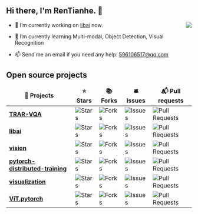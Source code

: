 
<h2> Hi there, I'm RenTianhe. 👋 </h2>
<img align="right" src="https://github-readme-stats.vercel.app/api?username=rentainhe&show_icons=true&icon_color=CE1D2D&text_color=718096&bg_color=ffffff&hide_title=true" />

- 🔭 I’m currently working on [libai](https://github.com/Oneflow-Inc/libai) now.

- 🌱 I’m currently learning Multi-modal, Object Detection, Visual Recognition

- 📫 Send me an email if you need any help: 596106517@qq.com

<!--
**rentainhe/rentainhe** is a ✨ _special_ ✨ repository because its `README.md` (this file) appears on your GitHub profile.

Here are some ideas to get you started:

- 🔭 I’m currently working on MAC Lab in XMU
- 🌱 I’m currently learning Multi-modal, Object Detection and so on
- 👯 I’m looking to collaborate on ...
- 🤔 I’m looking for help with ...
- 💬 Ask me about ...
- 📫 How to reach me: ...
- 😄 Pronouns: ...
- ⚡ Fun fact: ...
-->

<h2>Open source projects</h2>
<table>
  <thead align="center">
    <tr border: none;>
      <td><b>🎁 Projects</b></td>
      <td><b>⭐ Stars</b></td>
      <td><b>📚 Forks</b></td>
      <td><b>🛎 Issues</b></td>
      <td><b>📬 Pull requests</b></td>
    </tr>
  </thead>
  <tbody>
    <tr>
      <td><a href="https://github.com/rentainhe/TRAR-VQA"><b>TRAR-VQA</b></a></td>
      <td><img alt="Stars" src="https://img.shields.io/github/stars/rentainhe/TRAR-VQA?style=flat-square&labelColor=343b41"/></td>
      <td><img alt="Forks" src="https://img.shields.io/github/forks/rentainhe/TRAR-VQA?style=flat-square&labelColor=343b41"/></td>
      <td><img alt="Issues" src="https://img.shields.io/github/issues/rentainhe/TRAR-VQA?style=flat-square&labelColor=343b41"/></td>
      <td><img alt="Pull Requests" src="https://img.shields.io/github/issues-pr/rentainhe/TRAR-VQA?style=flat-square&labelColor=343b41"/></td>
    </tr>
    <tr>
      <td><a href="https://github.com/Oneflow-Inc/libai"><b>libai</b></a></td>
      <td><img alt="Stars" src="https://img.shields.io/github/stars/Oneflow-Inc/libai?style=flat-square&labelColor=343b41"/></td>
      <td><img alt="Forks" src="https://img.shields.io/github/forks/Oneflow-Inc/libai?style=flat-square&labelColor=343b41"/></td>
      <td><img alt="Issues" src="https://img.shields.io/github/issues/Oneflow-Inc/libai?style=flat-square&labelColor=343b41"/></td>
      <td><img alt="Pull Requests" src="https://img.shields.io/github/issues-pr/Oneflow-Inc/libai?style=flat-square&labelColor=343b41"/></td>
    </tr>
    <tr>
      <td><a href="https://github.com/Oneflow-Inc/vision"><b>vision</b></a></td>
      <td><img alt="Stars" src="https://img.shields.io/github/stars/Oneflow-Inc/vision?style=flat-square&labelColor=343b41"/></td>
      <td><img alt="Forks" src="https://img.shields.io/github/forks/Oneflow-Inc/vision?style=flat-square&labelColor=343b41"/></td>
      <td><img alt="Issues" src="https://img.shields.io/github/issues/Oneflow-Inc/vision?style=flat-square&labelColor=343b41"/></td>
      <td><img alt="Pull Requests" src="https://img.shields.io/github/issues-pr/Oneflow-Inc/vision?style=flat-square&labelColor=343b41"/></td>
    </tr>
	  <tr>
      <td><a href="https://github.com/rentainhe/pytorch-distributed-training"><b>pytorch-distributed-training</b></a></td>
      <td><img alt="Stars" src="https://img.shields.io/github/stars/rentainhe/pytorch-distributed-training?style=flat-square&labelColor=343b41"/></td>
      <td><img alt="Forks" src="https://img.shields.io/github/forks/rentainhe/pytorch-distributed-training?style=flat-square&labelColor=343b41"/></td>
      <td><img alt="Issues" src="https://img.shields.io/github/issues/rentainhe/pytorch-distributed-training?style=flat-square&labelColor=343b41"/></td>
      <td><img alt="Pull Requests" src="https://img.shields.io/github/issues-pr/rentainhe/pytorch-distributed-training?style=flat-square&labelColor=343b41"/></td>
    </tr>
	  <tr>
      <td><a href="https://github.com/rentainhe/visualization"><b>visualization</b></a></td>
      <td><img alt="Stars" src="https://img.shields.io/github/stars/rentainhe/visualization?style=flat-square&labelColor=343b41"/></td>
      <td><img alt="Forks" src="https://img.shields.io/github/forks/rentainhe/visualization?style=flat-square&labelColor=343b41"/></td>
      <td><img alt="Issues" src="https://img.shields.io/github/issues/rentainhe/visualization?style=flat-square&labelColor=343b41"/></td>
      <td><img alt="Pull Requests" src="https://img.shields.io/github/issues-pr/rentainhe/visualization?style=flat-square&labelColor=343b41"/></td>
    </tr>
	  <tr>
      <td><a href="https://github.com/rentainhe/ViT.pytorch"><b>ViT.pytorch</b></a></td>
      <td><img alt="Stars" src="https://img.shields.io/github/stars/rentainhe/ViT.pytorch?style=flat-square&labelColor=343b41"/></td>
      <td><img alt="Forks" src="https://img.shields.io/github/forks/rentainhe/ViT.pytorch?style=flat-square&labelColor=343b41"/></td>
      <td><img alt="Issues" src="https://img.shields.io/github/issues/rentainhe/ViT.pytorch?style=flat-square&labelColor=343b41"/></td>
      <td><img alt="Pull Requests" src="https://img.shields.io/github/issues-pr/rentainhe/ViT.pytorch?style=flat-square&labelColor=343b41"/></td>
    </tr>
  </tbody>
</table>
